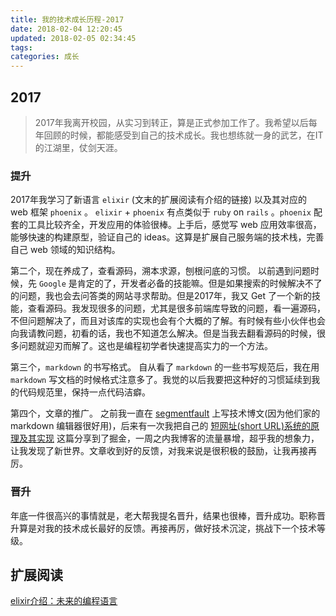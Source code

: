 ```yaml
---
title: 我的技术成长历程-2017
date: 2018-02-04 12:20:45
updated: 2018-02-05 02:34:45
tags:
categories: 成长
---
```


## 2017
> 2017年我离开校园，从实习到转正，算是正式参加工作了。我希望以后每年回顾的时候，都能感受到自己的技术成长。我也想练就一身的武艺，在IT的江湖里，仗剑天涯。

### 提升
2017年我学习了新语言 `elixir` (文末的扩展阅读有介绍的链接) 以及其对应的 web 框架 `phoenix` 。 `elixir` + `phoenix` 有点类似于 `ruby` on `rails` 。`phoenix` 配套的工具比较齐全，开发应用的体验很棒。上手后，感觉写 web 应用效率很高，能够快速的构建原型，验证自己的 ideas。这算是扩展自己服务端的技术栈，完善自己 web 领域的知识结构。

第二个，现在养成了，查看源码，溯本求源，刨根问底的习惯。
以前遇到问题时候，先 `Google` 是肯定的了，开发者必备的技能嘛。但是如果搜索的时候解决不了的问题，我也会去问答类的网站寻求帮助。但是2017年，我又 Get 了一个新的技能，查看源码。我发现很多的问题，尤其是很多前端库导致的问题，看一遍源码，不但问题解决了，而且对该库的实现也会有个大概的了解。有时候有些小伙伴也会向我请教问题，初看的话，我也不知道怎么解决。但是当我去翻看源码的时候，很多问题就迎刃而解了。这也是编程初学者快速提高实力的一个方法。

第三个，`markdown` 的书写格式。
自从看了 `markdown` 的一些书写规范后，我在用 `markdown` 写文档的时候格式注意多了。我觉的以后我要把这种好的习惯延续到我的代码规范里，保持一点代码洁癖。

第四个，文章的推广。
之前我一直在 [segmentfault](https://segmentfault.com/u/youthink) 上写技术博文(因为他们家的 markdown 编辑器很好用)，后来有一次我把自己的 [短网址(short URL)系统的原理及其实现](https://hufangyun.com/2017/short-url/) 这篇分享到了掘金，一周之内我博客的流量暴增，超乎我的想象力，让我发现了新世界。文章收到好的反馈，对我来说是很积极的鼓励，让我再接再厉。

### 晋升
年底一件很高兴的事情就是，老大帮我提名晋升，结果也很棒，晋升成功。职称晋升算是对我的技术成长最好的反馈。再接再厉，做好技术沉淀，挑战下一个技术等级。

## 扩展阅读

[elixir介绍：未来的编程语言](https://hufangyun.com/2017/elixir-introduction/)




